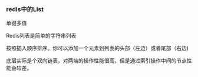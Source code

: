 ### redis中的List

单键多值

Redis列表是简单的字符串列表

按照插入顺序排序。你可以添加一个元素到列表的头部（左边）或者尾部（右边)

底层实际是个双向链表，对两端的操作性能很高，但是通过索引操作中间的节点性能会较差。


























